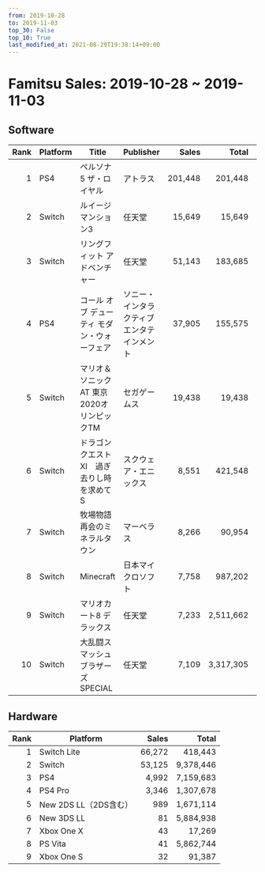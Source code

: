 ```yaml
---
from: 2019-10-28
to: 2019-11-03
top_30: False
top_10: True
last_modified_at: 2021-08-29T19:38:14+09:00
---
```

# Famitsu Sales: 2019-10-28 ~ 2019-11-03
## Software
| Rank | Platform | Title | Publisher | Sales | Total | Rate | New |
| -: | -- | -- | -- | -: | -: | -: | -- |
| 1 | PS4 | ペルソナ5 ザ・ロイヤル | アトラス | 201,448 | 201,448 |  | **New** |
| 2 | Switch | ルイージマンション3 | 任天堂 | 15,649 | 15,649 |  | **New** |
| 3 | Switch | リングフィット アドベンチャー | 任天堂 | 51,143 | 183,685 |  |  |
| 4 | PS4 | コール オブ デューティ モダン・ウォーフェア | ソニー・インタラクティブエンタテインメント | 37,905 | 155,575 |  |  |
| 5 | Switch | マリオ＆ソニック AT 東京2020オリンピックTM | セガゲームス | 19,438 | 19,438 |  | **New** |
| 6 | Switch | ドラゴンクエストXI　過ぎ去りし時を求めて S | スクウェア・エニックス | 8,551 | 421,548 |  |  |
| 7 | Switch | 牧場物語 再会のミネラルタウン | マーベラス | 8,266 | 90,954 |  |  |
| 8 | Switch | Minecraft | 日本マイクロソフト | 7,758 | 987,202 |  |  |
| 9 | Switch | マリオカート8 デラックス | 任天堂 | 7,233 | 2,511,662 |  |  |
| 10 | Switch | 大乱闘スマッシュブラザーズ SPECIAL | 任天堂 | 7,109 | 3,317,305 |  |  |

## Hardware
| Rank | Platform | Sales | Total |
| -: | -- | -: | -: |
| 1 | Switch Lite | 66,272 | 418,443 |
| 2 | Switch | 53,125 | 9,378,446 |
| 3 | PS4 | 4,992 | 7,159,683 |
| 4 | PS4 Pro | 3,346 | 1,307,678 |
| 5 | New 2DS LL（2DS含む） | 989 | 1,671,114 |
| 6 | New 3DS LL | 81 | 5,884,938 |
| 7 | Xbox One X | 43 | 17,269 |
| 8 | PS Vita | 41 | 5,862,744 |
| 9 | Xbox One S | 32 | 91,387 |